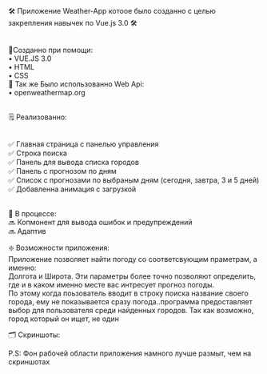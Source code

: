 <br>🛠 Приложение Weather-App котоое было созданно с целью закрепления навычек по Vue.js 3.0 🛠

<br>🧰Созданно при помощи:
<br>• VUE.JS 3.0
<br>• HTML 
<br>• CSS
<br>🔌 Так же Было использованно Web Api:
<br>• openweathermap.org

<br>🗒 Реализованно:

<br>✅ Главная страница с панелью управления
<br>✅ Строка поиска
<br>✅ Панель для вывода списка городов
<br>✅ Панель с прогнозом по дням
<br>✅ Список с прогнозами по выбраным дням (сегодня, завтра, 3 и 5 дней)
<br>✅ Добавленна анимация с загрузкой

<br>📌 В процессе:
<br>🔜 Копмонент для вывода ошибок и предупреждений
<br>🔜 Адаптив

❇️ Возможности приложения:
<br>Приложение позволяет найти погоду со соответсвующим праметрам, а именно:
<br>Долгота и Широта. Эти параметры более точно позволяют определить, где и в каком именно месте вас интресует прогноз погоды.
<br>По этому когда поьзователь вводит в строку поиска название своего города, ему не показывается сразу погода..программа предоставляет выбор для пользователя среди найденных городов. Так как возможно, город который он ищет, не один

🗂 Скриншоты:

P.S: Фон рабочей области приложения намного лучше размыт, чем на скриншотах 
